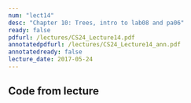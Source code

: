 ```yaml
---
num: "lect14"
desc: "Chapter 10: Trees, intro to lab08 and pa06"
ready: false
pdfurl: /lectures/CS24_Lecture14.pdf
annotatedpdfurl: /lectures/CS24_Lecture14_ann.pdf
annotatedready: false
lecture_date: 2017-05-24 
---
```



## Code from lecture
